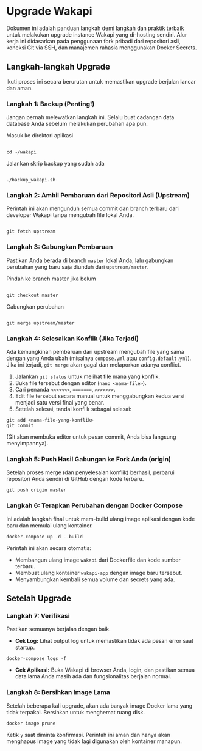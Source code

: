 <h1>Upgrade Wakapi</h1>
<p>Dokumen ini adalah panduan langkah demi langkah dan praktik terbaik untuk melakukan upgrade instance Wakapi yang di-hosting sendiri. Alur kerja ini didasarkan pada penggunaan fork pribadi dari repositori asli, koneksi Git via SSH, dan manajemen rahasia menggunakan Docker Secrets.</p>

<h2>Langkah-langkah Upgrade</h2>
<p>Ikuti proses ini secara berurutan untuk memastikan upgrade berjalan lancar dan aman.</p>

<h3>Langkah 1: Backup (Penting!)</h3>
<p>Jangan pernah melewatkan langkah ini. Selalu buat cadangan data database Anda sebelum melakukan perubahan apa pun.</p>
<p>Masuk ke direktori aplikasi</p>
<pre><code>
cd ~/wakapi
</code></pre>
<p>Jalankan skrip backup yang sudah ada</p>
<pre><code>
./backup_wakapi.sh
</code></pre>

<h3>Langkah 2: Ambil Pembaruan dari Repositori Asli (Upstream)</h3>
<p>Perintah ini akan mengunduh semua commit dan branch terbaru dari developer Wakapi tanpa mengubah file lokal Anda.</p>
<pre><code>
git fetch upstream
</code></pre>

<h3>Langkah 3: Gabungkan Pembaruan</h3>
<p>Pastikan Anda berada di branch <code>master</code> lokal Anda, lalu gabungkan perubahan yang baru saja diunduh dari <code>upstream/master</code>.</p>
<p>Pindah ke branch master jika belum</p>
<pre><code>
git checkout master
</code></pre>

<p>Gabungkan perubahan</p>
<pre><code>
git merge upstream/master
</code></pre>

<h3>Langkah 4: Selesaikan Konflik (Jika Terjadi)</h3>
<p>Ada kemungkinan pembaruan dari upstream mengubah file yang sama dengan yang Anda ubah (misalnya <code>compose.yml</code> atau <code>config.default.yml</code>). Jika ini terjadi, <code>git merge</code> akan gagal dan melaporkan adanya conflict.</p>
<ol>
    <li>Jalankan <code>git status</code> untuk melihat file mana yang konflik.</li>
    <li>Buka file tersebut dengan editor (<code>nano &lt;nama-file&gt;</code>).</li>
    <li>Cari penanda <code>&lt;&lt;&lt;&lt;&lt;&lt;&lt;</code>, <code>=======</code>, <code>&gt;&gt;&gt;&gt;&gt;&gt;&gt;</code>.</li>
    <li>Edit file tersebut secara manual untuk menggabungkan kedua versi menjadi satu versi final yang benar.</li>
    <li>Setelah selesai, tandai konflik sebagai selesai:</li>
</ol>
<pre><code>git add &lt;nama-file-yang-konflik&gt;
git commit
</code></pre>
<p>(Git akan membuka editor untuk pesan commit, Anda bisa langsung menyimpannya).</p>

<h3>Langkah 5: Push Hasil Gabungan ke Fork Anda (origin)</h3>
<p>Setelah proses merge (dan penyelesaian konflik) berhasil, perbarui repositori Anda sendiri di GitHub dengan kode terbaru.</p>
<pre><code>git push origin master
</code></pre>

<h3>Langkah 6: Terapkan Perubahan dengan Docker Compose</h3>
<p>Ini adalah langkah final untuk mem-build ulang image aplikasi dengan kode baru dan memulai ulang kontainer.</p>
<pre><code>docker-compose up -d --build
</code></pre>
<p>Perintah ini akan secara otomatis:</p>
<ul>
    <li>Membangun ulang image <code>wakapi</code> dari Dockerfile dan kode sumber terbaru.</li>
    <li>Membuat ulang kontainer <code>wakapi-app</code> dengan image baru tersebut.</li>
    <li>Menyambungkan kembali semua volume dan secrets yang ada.</li>
</ul>

<h2>Setelah Upgrade</h2>

<h3>Langkah 7: Verifikasi</h3>
<p>Pastikan semuanya berjalan dengan baik.</p>
<ul>
    <li><strong>Cek Log:</strong> Lihat output log untuk memastikan tidak ada pesan error saat startup.</li>
</ul>
<pre><code>docker-compose logs -f
</code></pre>
<ul>
    <li><strong>Cek Aplikasi:</strong> Buka Wakapi di browser Anda, login, dan pastikan semua data lama Anda masih ada dan fungsionalitas berjalan normal.</li>
</ul>

<h3>Langkah 8: Bersihkan Image Lama</h3>
<p>Setelah beberapa kali upgrade, akan ada banyak image Docker lama yang tidak terpakai. Bersihkan untuk menghemat ruang disk.</p>
<pre><code>docker image prune
</code></pre>
<p>Ketik <code>y</code> saat diminta konfirmasi. Perintah ini aman dan hanya akan menghapus image yang tidak lagi digunakan oleh kontainer manapun.</p>
